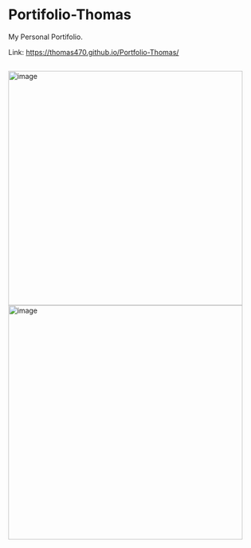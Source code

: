 # Portifolio-Thomas

My Personal Portifolio.

Link: https://thomas470.github.io/Portfolio-Thomas/

##

<img width="470" alt="image" src="https://github.com/Thomas470/Portfolio-Thomas/assets/80831811/a5851e2b-ce7f-4016-8e82-d747a547a72d">

<img width="470" alt="image" src="https://github.com/Thomas470/Portfolio-Thomas/assets/80831811/8cd96253-ae43-4446-b58e-fe01aa94db6b">
